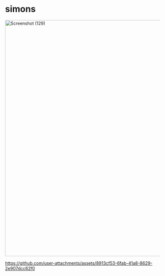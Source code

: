 # simons
<img width="1366" height="768" alt="Screenshot (129)" src="https://github.com/user-attachments/assets/bcbd102e-bad7-4a8c-a5ff-6c5ec0302c71" />







https://github.com/user-attachments/assets/8913cf53-6fab-41a8-8629-2e907dcc62f0




